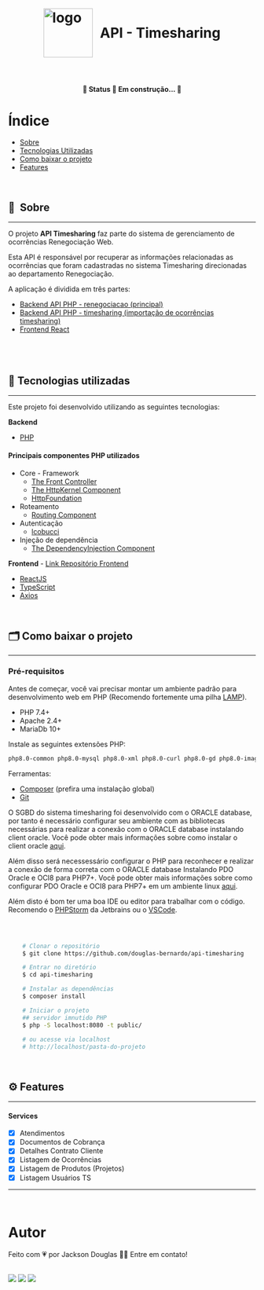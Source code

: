 <h1 style="display: flex; align-items: center; justify-content: center;" class="logo">
    <img width="100" style="margin-right: 15px;" src="https://ik.imagekit.io/rcjzrqiiqm7/logo_vacation_wyhJXU5a0.svg?updatedAt=1629735371452" alt="logo">
  API - Timesharing
</h1>

&nbsp;

<h4 align="center">
	🚧  Status 🚀 Em construção...  🚧
</h4>

# Índice

- [Sobre](#-sobre)
- [Tecnologias Utilizadas](#-tecnologias-utilizadas)
- [Como baixar o projeto](#-como-baixar-o-projeto)
- [Features](#-features)


&nbsp;


## 🔖&nbsp; Sobre

---
O projeto **API Timesharing** faz parte do sistema de gerenciamento de ocorrências Renegociação Web. 

Esta API é responsável por recuperar as informações relacionadas as ocorrências que foram cadastradas no sistema Timesharing
direcionadas ao departamento Renegociação.

A aplicação é dividida em três partes:
- [Backend API PHP - renegociacao (principal)](https://github.com/douglas-bernardo/app-renegociacao)
- [Backend API PHP - timesharing (importação de ocorrências timesharing)](https://github.com/douglas-bernardo/api-timesharing)
- [Frontend React](https://github.com/douglas-bernardo/renegociacao-web)

&nbsp;
---

## 🚀 Tecnologias utilizadas

---
Este projeto foi desenvolvido utilizando as seguintes tecnologias:

**Backend**
- [PHP](https://www.php.net)

#### Principais componentes PHP utilizados

- Core - Framework
    - [The Front Controller](https://symfony.com/doc/current/create_framework/front_controller.html)
    - [The HttpKernel Component](https://symfony.com/doc/current/create_framework/http_kernel_controller_resolver.html)
    - [HttpFoundation](https://symfony.com/doc/current/create_framework/http_foundation.html)
- Roteamento
    - [Routing Component](https://symfony.com/doc/current/create_framework/routing.html)
- Autenticação
    - [lcobucci](https://github.com/lcobucci/jwt)
- Injeção de dependência
    - [The DependencyInjection Component](https://symfony.com/doc/current/create_framework/dependency_injection.html)

**Frontend** - [Link Repositório Frontend](https://github.com/douglas-bernardo/app-renegociacao)
- [ReactJS](https://reactjs.org)
- [TypeScript](https://www.typescriptlang.org/)
- [Axios](https://github.com/axios/axios)

&nbsp;

## 🗂 Como baixar o projeto

---
### Pré-requisitos
Antes de começar, você vai precisar montar um ambiente padrão para desenvolvimento web em PHP (Recomendo fortemente uma pilha [LAMP](https://www.digitalocean.com/community/tutorials/how-to-install-linux-apache-mysql-php-lamp-stack-on-ubuntu-20-04-pt)).
- PHP 7.4+
- Apache 2.4+
- MariaDb 10+

Instale as seguintes extensões PHP:
```bash
php8.0-common php8.0-mysql php8.0-xml php8.0-curl php8.0-gd php8.0-imagick php8.0-cli php8.0-dev php8.0-imap php8.0-mbstring php8.0-opcache php8.0-soap php8.0-zip php8.0-intl
```

Ferramentas:
- [Composer](https://getcomposer.org/) (prefira uma instalação global)
- [Git](https://git-scm.com/)

O SGBD do sistema timesharing foi desenvolvido com o ORACLE database, por tanto é necessário configurar seu ambiente com
as bibliotecas necessárias para realizar a conexão com o ORACLE database instalando client oracle. Você pode obter mais 
informações sobre como instalar o client oracle [aqui](https://www.oracle.com/br/database/technologies/instant-client/linux-x86-64-downloads.html#ic_x64_inst).

Além disso será necessessário configurar o PHP para reconhecer e realizar a conexão de forma correta com o ORACLE database
Instalando PDO Oracle e OCI8 para PHP7+. 
Você pode obter mais informações sobre como configurar PDO Oracle e OCI8 para PHP7+ em um ambiente
linux [aqui](https://rosemberg.net.br/pt/instalando-pdo-oracle-e-oci8-do-php7-no-ubuntumint-oracle-11-2).

Além disto é bom ter uma boa IDE ou editor para trabalhar com o código. Recomendo o [PHPStorm](https://www.jetbrains.com/pt-br/phpstorm/) da Jetbrains ou o [VSCode](https://code.visualstudio.com/).

&nbsp;

```bash

    # Clonar o repositório
    $ git clone https://github.com/douglas-bernardo/api-timesharing

    # Entrar no diretório
    $ cd api-timesharing

    # Instalar as dependências
    $ composer install

    # Iniciar o projeto
    ## servidor imnutido PHP
    $ php -S localhost:8080 -t public/
    
    # ou acesse via localhost
    # http://localhost/pasta-do-projeto
```

&nbsp;

## ⚙️ Features

---

#### Services
- [x] Atendimentos
- [x] Documentos de Cobrança
- [x] Detalhes Contrato Cliente
- [x] Listagem de Ocorrências
- [x] Listagem de Produtos (Projetos)
- [x] Listagem Usuários TS

---

&nbsp;

# Autor

<p>
  Feito com 💗 por Jackson Douglas 👋🏽 Entre em contato!
</p>

<br/>
<div>
  <a href = "mailto:jkdouglas21@gmail.com"><img src="https://img.shields.io/badge/-Gmail-%23333?style=for-the-badge&logo=gmail&logoColor=white" target="_blank"></a>
  <a href="https://www.linkedin.com/in/douglas-bernardo" target="_blank"><img src="https://img.shields.io/badge/-LinkedIn-%230077B5?style=for-the-badge&logo=linkedin&logoColor=white" target="_blank"></a>
  <a href="https://twitter.com/jkdouglas21" target="_blank"><img src="https://img.shields.io/badge/Twitter-1DA1F2?style=for-the-badge&logo=twitter&logoColor=white" target="_blank"></a>
</div>